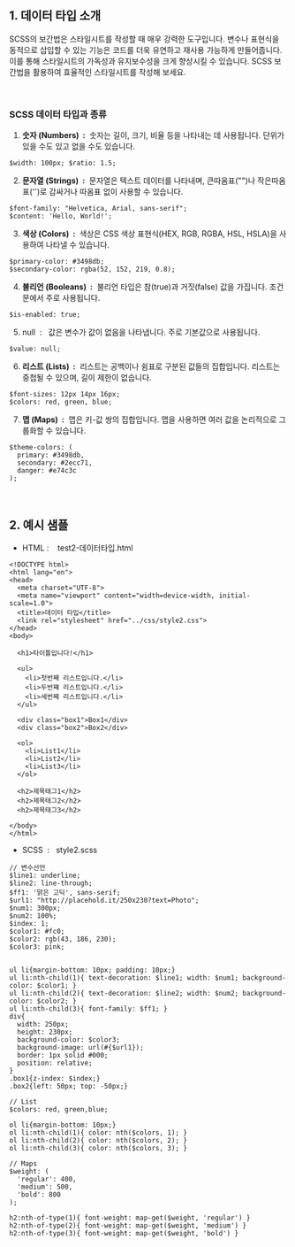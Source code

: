 ## 1\. 데이터 타입 소개  

SCSS의 보간법은 스타일시트를 작성할 때 매우 강력한 도구입니다. 변수나 표현식을 동적으로 삽입할 수 있는 기능은 코드를 더욱 유연하고 재사용 가능하게 만들어줍니다. 이를 통해 스타일시트의 가독성과 유지보수성을 크게 향상시킬 수 있습니다. SCSS 보간법을 활용하여 효율적인 스타일시트를 작성해 보세요.

  
<br>
  

### SCSS 데이터 타입과 종류

  

1. **숫자 (Numbers)  :**  숫자는 길이, 크기, 비율 등을 나타내는 데 사용됩니다. 단위가 있을 수도 있고 없을 수도 있습니다.

```
$width: 100px; $ratio: 1.5;
```

2. **문자열 (Strings)  :**  문자열은 텍스트 데이터를 나타내며, 큰따옴표("")나 작은따옴표('')로 감싸거나 따옴표 없이 사용할 수 있습니다.

```
$font-family: "Helvetica, Arial, sans-serif"; 
$content: 'Hello, World!';
```

3. **색상 (Colors)  :**  색상은 CSS 색상 표현식(HEX, RGB, RGBA, HSL, HSLA)을 사용하여 나타낼 수 있습니다.

```
$primary-color: #3498db; 
$secondary-color: rgba(52, 152, 219, 0.8);
```

4. **불리언 (Booleans)  :**  불리언 타입은 참(true)과 거짓(false) 값을 가집니다. 조건문에서 주로 사용됩니다.

```
$is-enabled: true;
```

  

5. null  :   값은 변수가 값이 없음을 나타냅니다. 주로 기본값으로 사용됩니다.

```
$value: null;
```

6. **리스트 (Lists)  :**  리스트는 공백이나 쉼표로 구분된 값들의 집합입니다. 리스트는 중첩될 수 있으며, 길이 제한이 없습니다.

```
$font-sizes: 12px 14px 16px; 
$colors: red, green, blue;
```

7. **맵 (Maps)  :**  맵은 키-값 쌍의 집합입니다. 맵을 사용하면 여러 값을 논리적으로 그룹화할 수 있습니다.

```
$theme-colors: ( 
  primary: #3498db, 
  secondary: #2ecc71, 
  danger: #e74c3c 
);
```

<br>

  

## 2\. 예시 샘플

  

- HTML :    test2-데이터타입.html

```
<!DOCTYPE html>
<html lang="en">
<head>
  <meta charset="UTF-8">
  <meta name="viewport" content="width=device-width, initial-scale=1.0">
  <title>데이터 타입</title>
  <link rel="stylesheet" href="../css/style2.css">
</head>
<body>
 
  <h1>타이틀입니다!</h1>
 
  <ul>
    <li>첫번째 리스트입니다.</li>
    <li>두번쨰 리스트입니다.</li>
    <li>세번째 리스트입니다.</li>
  </ul>

  <div class="box1">Box1</div>
  <div class="box2">Box2</div>

  <ol>
    <li>List1</li>
    <li>List2</li>
    <li>List3</li>
  </ol>

  <h2>제목태그1</h2>
  <h2>제목태그2</h2>
  <h2>제목태그3</h2>

</body>
</html>
```

  

- SCSS  :   style2.scss

```
// 변수선언
$line1: underline;
$line2: line-through;
$ff1: '맑은 고딕', sans-serif;
$url1: "http://placehold.it/250x230?text=Photo";
$num1: 300px;
$num2: 100%;
$index: 1;
$color1: #fc0;
$color2: rgb(43, 186, 230);
$color3: pink;


ul li{margin-bottom: 10px; padding: 10px;}
ul li:nth-child(1){ text-decoration: $line1; width: $num1; background-color: $color1; }
ul li:nth-child(2){ text-decoration: $line2; width: $num2; background-color: $color2; }
ul li:nth-child(3){ font-family: $ff1; }
div{
  width: 250px;
  height: 230px;
  background-color: $color3;
  background-image: url(#{$url1});
  border: 1px solid #000;
  position: relative; 
}
.box1{z-index: $index;}
.box2{left: 50px; top: -50px;}

// List
$colors: red, green,blue;

ol li{margin-bottom: 10px;}
ol li:nth-child(1){ color: nth($colors, 1); }
ol li:nth-child(2){ color: nth($colors, 2); }
ol li:nth-child(3){ color: nth($colors, 3); }

// Maps
$weight: (
  'regular': 400,
  'medium': 500,
  'bold': 800
);

h2:nth-of-type(1){ font-weight: map-get($weight, 'regular') }
h2:nth-of-type(2){ font-weight: map-get($weight, 'medium') }
h2:nth-of-type(3){ font-weight: map-get($weight, 'bold') }
```